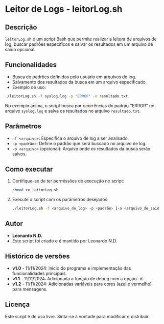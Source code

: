 # Leitor de Logs - leitorLog.sh

## Descrição
`leitorLog.sh` é um script Bash que permite realizar a leitura de arquivos de log, buscar padrões específicos e salvar os resultados em um arquivo de saída opcional.

## Funcionalidades
- Busca de padrões definidos pelo usuário em arquivos de log.
- Salvamento dos resultados da busca em um arquivo especificado.
- Exemplo de uso:

```bash
./leitorLog.sh -f syslog.log -p "ERROR" -o resultado.txt
```
No exemplo acima, o script busca por ocorrências do padrão "ERROR" no arquivo `syslog.log` e salva os resultados no arquivo `resultado.txt`.

## Parâmetros
- `-f <arquivo>`: Especifica o arquivo de log a ser analisado.
- `-p <padrão>`: Define o padrão que será buscado no arquivo de log.
- `-o <arquivo>` (opcional): Arquivo onde os resultados da busca serão salvos.

## Como executar
1. Certifique-se de ter permissões de execução no script:
   ```bash
   chmod +x leitorLog.sh
   ```
2. Execute o script com os parâmetros desejados:
   ```bash
   ./leitorLog.sh -f <arquivo_de_log> -p <padrão> [-o <arquivo_de_saida>]
   ```

## Autor
- **Leonardo N.D.**
- Este script foi criado e é mantido por Leonardo N.D.

## Histórico de versões
- **v1.0** - 11/11/2024: Início do programa e implementação das funcionalidades principais.
- **v1.1** - 11/11/2024: Adicionada a função de debug com a opção -d.
- **v1.2** - 11/11/2024: Adicionadas variáveis para cores (azul e vermelho) para mensagens.

## Licença
Este script é de uso livre. Sinta-se à vontade para modificar e distribuir.
